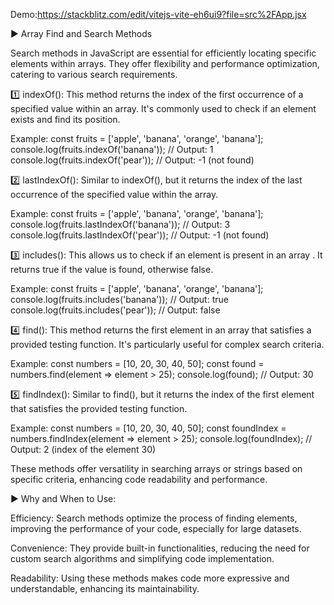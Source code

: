 Demo:https://stackblitz.com/edit/vitejs-vite-eh6ui9?file=src%2FApp.jsx

▶ Array Find and Search Methods

Search methods in JavaScript are essential for efficiently locating specific elements within arrays. They offer flexibility and performance optimization, catering to various search requirements.

1️⃣ indexOf(): This method returns the index of the first occurrence of a specified value within an array. It's commonly used to check if an element exists and find its position.

Example:
const fruits = ['apple', 'banana', 'orange', 'banana'];
console.log(fruits.indexOf('banana')); // Output: 1
console.log(fruits.indexOf('pear')); // Output: -1 (not found)

2️⃣ lastIndexOf(): Similar to indexOf(), but it returns the index of the last occurrence of the specified value within the array.

Example:
const fruits = ['apple', 'banana', 'orange', 'banana'];
console.log(fruits.lastIndexOf('banana')); // Output: 3
console.log(fruits.lastIndexOf('pear')); // Output: -1 (not found)

3️⃣ includes(): This allows us to check if an element is present in an array . It returns true if the value is found, otherwise false.

Example:
const fruits = ['apple', 'banana', 'orange', 'banana'];
console.log(fruits.includes('banana')); // Output: true
console.log(fruits.includes('pear')); // Output: false

4️⃣ find(): This method returns the first element in an array that satisfies a provided testing function. It's particularly useful for complex search criteria.

Example:
const numbers = [10, 20, 30, 40, 50];
const found = numbers.find(element => element > 25);
console.log(found); // Output: 30

5️⃣ findIndex(): Similar to find(), but it returns the index of the first element that satisfies the provided testing function.

Example:
const numbers = [10, 20, 30, 40, 50];
const foundIndex = numbers.findIndex(element => element > 25);
console.log(foundIndex); // Output: 2 (index of the element 30)

These methods offer versatility in searching arrays or strings based on specific criteria, enhancing code readability and performance.

▶ Why and When to Use:

Efficiency: Search methods optimize the process of finding elements, improving the performance of your code, especially for large datasets.

Convenience: They provide built-in functionalities, reducing the need for custom search algorithms and simplifying code implementation.

Readability: Using these methods makes code more expressive and understandable, enhancing its maintainability.
